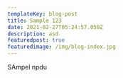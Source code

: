 ```yaml
---
templateKey: blog-post
title: Sample 123
date: 2021-02-27T05:24:57.050Z
description: asd
featuredpost: true
featuredimage: /img/blog-index.jpg
---
```

SAmpel npdu